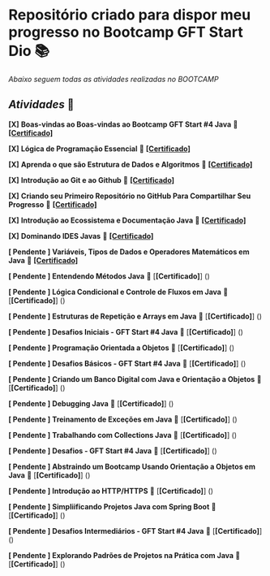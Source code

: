 # **Repositório criado para dispor meu progresso no Bootcamp GFT Start Dio** 📚
_Abaixo seguem todas as atividades realizadas no BOOTCAMP_
## **_Atividades_** 📑
**[X]** **Boas-vindas ao Boas-vindas ao Bootcamp GFT Start #4 Java** 📎 [**[Certificado]**](https://hermes.digitalinnovation.one/certificates/B714EAC2.pdf)

**[X]** **Lógica de Programação Essencial** 📎 [**[Certificado]**](https://hermes.digitalinnovation.one/certificates/5217A383.pdf)

**[X]** **Aprenda o que são Estrutura de Dados e Algoritmos** 📎 [**[Certificado]**](https://hermes.digitalinnovation.one/certificates/DEB6C321.pdf)

**[X]** **Introdução ao Git e ao Github** 📎 [**[Certificado]**](https://hermes.digitalinnovation.one/certificates/B6B46D2D.pdf)

**[X]** **Criando seu Primeiro Repositório no GitHub Para Compartilhar Seu Progresso** 📎 [**[Certificado]**](https://hermes.digitalinnovation.one/certificates/43F8D0AD.pdf)

**[X]** **Introdução ao Ecossistema e Documentação Java** 📎 [**[Certificado]**](https://hermes.digitalinnovation.one/certificates/B4B7EB3C.pdf)

**[X]** **Dominando IDES Javas** 📎 [**[Certificado]**](https://hermes.digitalinnovation.one/certificates/AE323658.pdf)

**[ Pendente ]** **Variáveis, Tipos de Dados e Operadores Matemáticos em Java** 📎 [**[Certificado]**](https://hermes.digitalinnovation.one/certificates/F69844E3.pdf)

**[ Pendente ]** **Entendendo Métodos Java** 📎 [**[Certificado]**] ()

**[ Pendente ]** **Lógica Condicional e Controle de Fluxos em Java** 📎 [**[Certificado]**] ()

**[ Pendente ]** **Estruturas de Repetição e Arrays em Java** 📎 [**[Certificado]**] ()

**[ Pendente ]** **Desafios Iniciais - GFT Start #4 Java** 📎 [**[Certificado]**] ()

**[ Pendente ]** **Programação Orientada a Objetos** 📎 [**[Certificado]**] ()

**[ Pendente ]** **Desafios Básicos - GFT Start #4 Java** 📎 [**[Certificado]**] ()

**[ Pendente ]** **Criando um Banco Digital com Java e Orientação a Objetos** 📎 [**[Certificado]**] ()

**[ Pendente ]** **Debugging Java** 📎 [**[Certificado]**] ()

**[ Pendente ]** **Treinamento de Exceções em Java** 📎 [**[Certificado]**] ()

**[ Pendente ]** **Trabalhando com Collections Java** 📎 [**[Certificado]**] ()

**[ Pendente ]** **Desafios - GFT Start #4 Java** 📎 [**[Certificado]**] ()

**[ Pendente ]** **Abstraindo um Bootcamp Usando Orientação a Objetos em Java** 📎 [**[Certificado]**] ()

**[ Pendente ]** **Introdução ao HTTP/HTTPS** 📎 [**[Certificado]**] ()

**[ Pendente ]** **Simpliificando Projetos Java com Spring Boot** 📎 [**[Certificado]**] ()

**[ Pendente ]** **Desafios Intermediários - GFT Start #4 Java** 📎 [**[Certificado]**] ()

**[ Pendente ]** **Explorando Padrões de Projetos na Prática com Java** 📎 [**[Certificado]**] ()
